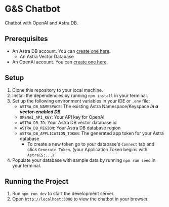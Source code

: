 # G&S Chatbot

Chatbot with OpenAI and Astra DB.

## Prerequisites

- An Astra DB account. You can [create one here](https://astra.datastax.com/register).
  - An Astra Vector Database
- An OpenAI account. You can [create one here](https://platform.openai.com/).

## Setup

1. Clone this repository to your local machine.
2. Install the dependencies by running `npm install` in your terminal.
3. Set up the following environment variables in your IDE or `.env` file:
   - `ASTRA_DB_NAMESPACE`: The existing Astra Namespace/Keyspace **_in a vector-enabled DB_**
   - `OPENAI_API_KEY`: Your API key for OpenAI
   - `ASTRA_DB_ID`: Your Astra DB vector database id
   - `ASTRA_DB_REGION`: Your Astra DB database region
   - `ASTRA_DB_APPLICATION_TOKEN`: The generated app token for your Astra database
     - To create a new token go to your database's `Connect` tab and click `Generate Token`. (your Application Token begins with `AstraCS:...`)
4. Populate your database with sample data by running `npm run seed` in your terminal.

## Running the Project

1. Run `npm run dev` to start the development server.
2. Open `http://localhost:3000` to view the chatbot in your browser.
